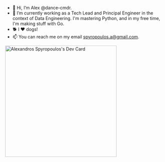 - 👋 Hi, I’m Alex @dance-cmdr.
- 🌱 I’m currently working as a Tech Lead and Principal Engineer in the context of Data Engineering. I'm mastering Python, and in my free time, I'm making stuff with  Go.
- 🐕 I ❤️ dogs!
- 📫 You can reach me on my email spyropoulos.a@gmail.com.

<a href="https://app.daily.dev/alexandrosspyropoulos"><img src="https://api.daily.dev/devcards/v2/3xydk60362HoHy2naHIBL.png?type=default&r=b55" width="356" alt="Alexandros Spyropoulos's Dev Card"/></a>

